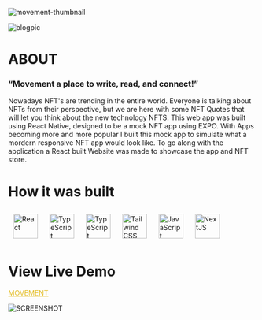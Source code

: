 ![movement-thumbnail](https://user-images.githubusercontent.com/88805312/200400774-f6f07b4e-7bf5-4242-af9a-4461e6046995.png)

![blogpic](https://user-images.githubusercontent.com/88805312/200400848-114f3a34-4d1a-4c37-aa30-89a48d61496d.png)


<h1>ABOUT</h1>
<h3> “Movement a place to write, read, and connect!”</h3>
<h4. The Goal</h4>
<P> Nowadays NFT's are trending in the entire world. Everyone is talking about NFTs from their perspective, but we are here with some NFT Quotes that will let you think about the new technology NFTS. This web app was built using React Native, designed to be a mock NFT app using EXPO. With Apps becoming more and more popular I built this mock app to simulate what a mordern responsive NFT app would look like. To go along with the application a React built Website was made to showcase the app and NFT store.  </p>


<h1> How it was built </h1>
<div style="liststyle: none;">
  <a href="https://reactjs.org/" target="_blank"><img style="margin: 10px" src="https://profilinator.rishav.dev/skills-assets/react-original-wordmark.svg" alt="React" height="50" /></a>
  <a href="https://www.typescriptlang.org/" target="_blank"><img style="margin: 10px" src="https://profilinator.rishav.dev/skills-assets/typescript-original.svg" alt="TypeScript" height="50" /></a>
   <a href="https://www.sanity.io/" target="_blank"><img style="margin: 10px" src="https://encrypted-tbn0.gstatic.com/images?q=tbn:ANd9GcQLKByx5f0npiIesgMGlo8W3KIlvRFQkOlHrjU701h_7c4IJrFwQV6dpzbt81h1PnFEJEw&usqp=CAU" alt="TypeScript" height="50" /></a>
  <a href="https://www.tailwindcss.com/" target="_blank"><img style="margin: 10px" src="https://profilinator.rishav.dev/skills-assets/tailwindcss.svg" alt="Tailwind CSS" height="50" /></a>
  <a href="https://www.javascript.com/" target="_blank"><img style="margin: 10px" src="https://profilinator.rishav.dev/skills-assets/javascript-original.svg" alt="JavaScript" height="50" /></a> 
  <a href="https://nextjs.org/" target="_blank"><img style="margin: 10px" src="https://profilinator.rishav.dev/skills-assets/nextjs.png" alt="NextJS" height="50" /></a>  
</div>

<h1> View Live Demo </h1>
<a style="color: #e3bb1c;" href="https://blairnft.netlify.app/">MOVEMENT</a>

![SCREENSHOT](https://user-images.githubusercontent.com/88805312/200402433-0717f351-b3c0-4cd3-8db1-886312934577.png)
